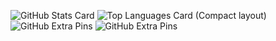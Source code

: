 ![GitHub Stats Card](https://github-readme-stats.vercel.app/api?username=2315195882&show_icons=true&count_private=true&theme=dark)
![Top Languages Card (Compact layout)](https://github-readme-stats.vercel.app/api/top-langs/?username=2315195882&layout=compact&theme=dark)
![GitHub Extra Pins](https://github-readme-stats.vercel.app/api/pin/?username=2315195882&repo=PescadoGamesBOT.github.io&theme=dark)
![GitHub Extra Pins](https://github-readme-stats.vercel.app/api/pin/?username=2315195882&repo=pescadogames.github.io&theme=dark)

<!--
**Awayume/Awayume** is a ✨ _special_ ✨ repository because its `README.md` (this file) appears on your GitHub profile.

Here are some ideas to get you started:

- 🔭 I’m currently working on ...
- 🌱 I’m currently learning ...
- 👯 I’m looking to collaborate on ...
- 🤔 I’m looking for help with ...
- 💬 Ask me about ...
- 📫 How to reach me: ...
- 😄 Pronouns: ...
- ⚡ Fun fact: ...
-->
